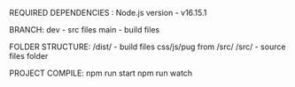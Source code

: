 REQUIRED DEPENDENCIES :
Node.js version - v16.15.1

BRANCH:
dev - src files
main - build files

FOLDER STRUCTURE:
/dist/ - build files css/js/pug from /src/
/src/ - source files folder

PROJECT COMPILE:
npm run start
npm run watch